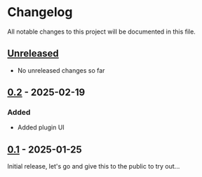 # Changelog

All notable changes to this project will be documented in this file.

## [Unreleased]
- No unreleased changes so far

## [0.2] - 2025-02-19
### Added
- Added plugin UI

## [0.1] - 2025-01-25
Initial release, let's go and give this to the public to try out...

[unreleased]: https://github.com/tillsteinbach/CarConnectivity-plugin-homekit/compare/v0.2...HEAD
[0.2]: https://github.com/tillsteinbach/CarConnectivity-plugin-homekit/releases/tag/v0.2
[0.1]: https://github.com/tillsteinbach/CarConnectivity-plugin-homekit/releases/tag/v0.1
